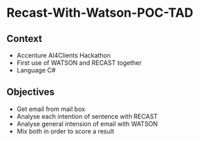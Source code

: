 # Recast-With-Watson-POC-TAD

## Context

* Accenture AI4Clients Hackathon
* First use of WATSON and RECAST together
* Language C#

## Objectives

* Get email from mail box 
* Analyse each intention of sentence with RECAST
* Analyse general intension of email with WATSON
* Mix both in order to score a result

